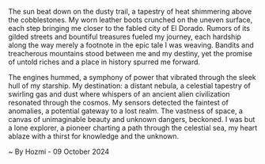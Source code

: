 
The sun beat down on the dusty trail, a tapestry of heat shimmering above the cobblestones. My worn leather boots crunched on the uneven surface, each step bringing me closer to the fabled city of El Dorado. Rumors of its gilded streets and bountiful treasures fueled my journey, each hardship along the way merely a footnote in the epic tale I was weaving. Bandits and treacherous mountains stood between me and my destiny, yet the promise of untold riches and a place in history spurred me forward.

The engines hummed, a symphony of power that vibrated through the sleek hull of my starship. My destination: a distant nebula, a celestial tapestry of swirling gas and dust where whispers of an ancient alien civilization resonated through the cosmos. My sensors detected the faintest of anomalies, a potential gateway to a lost realm.  The vastness of space, a canvas of unimaginable beauty and unknown dangers, beckoned. I was but a lone explorer, a pioneer charting a path through the celestial sea, my heart ablaze with a thirst for knowledge and the unknown. 

~ By Hozmi - 09 October 2024
